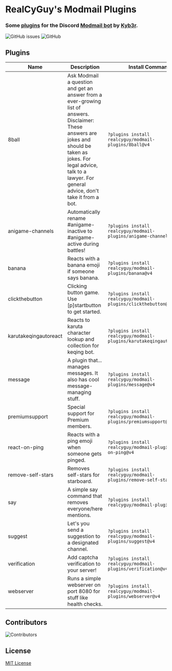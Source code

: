 # RealCyGuy's Modmail Plugins
### Some [plugins](https://github.com/kyb3r/modmail/wiki/Plugins) for the Discord [Modmail bot](https://github.com/kyb3r/modmail) by [Kyb3r](https://kyb3r.github.io/).
![GitHub issues](https://img.shields.io/github/issues/realcyguy/modmail-plugins?style=for-the-badge)
![GitHub](https://img.shields.io/github/license/realcyguy/modmail-plugins?style=for-the-badge)

## Plugins

| Name | Description | Install Command | Source code |
| --- | --- | --- | --- |
|8ball | Ask Modmail a question and get an answer from a ever-growing list of answers. Disclaimer: These answers are jokes and should be taken as jokes. For legal advice, talk to a lawyer. For general advice, don't take it from a bot. | `?plugins install realcyguy/modmail-plugins/8ball@v4` | [`8ball.py`](https://github.com/RealCyGuy/modmail-plugins/blob/v4/8ball/8ball.py "8ball source code") |
|anigame-channels | Automatically rename #anigame-inactive to #anigame-active during battles! | `?plugins install realcyguy/modmail-plugins/anigame-channels@v4` | [`anigame-channels.py`](https://github.com/RealCyGuy/modmail-plugins/blob/v4/anigame-channels/anigame-channels.py "anigame-channels source code") |
|banana | Reacts with a banana emoji if someone says banana. | `?plugins install realcyguy/modmail-plugins/banana@v4` | [`banana.py`](https://github.com/RealCyGuy/modmail-plugins/blob/v4/banana/banana.py "banana source code") |
|clickthebutton | Clicking button game. Use [p]startbutton to get started. | `?plugins install realcyguy/modmail-plugins/clickthebutton@v4` | [`clickthebutton.py`](https://github.com/RealCyGuy/modmail-plugins/blob/v4/clickthebutton/clickthebutton.py "clickthebutton source code") |
|karutakeqingautoreact | Reacts to karuta character lookup and collection for keqing bot. | `?plugins install realcyguy/modmail-plugins/karutakeqingautoreact@v4` | [`karutakeqingautoreact.py`](https://github.com/RealCyGuy/modmail-plugins/blob/v4/karutakeqingautoreact/karutakeqingautoreact.py "karutakeqingautoreact source code") |
|message | A plugin that... manages messages. It also has cool message-managing stuff. | `?plugins install realcyguy/modmail-plugins/message@v4` | [`message.py`](https://github.com/RealCyGuy/modmail-plugins/blob/v4/message/message.py "message source code") |
|premiumsupport | Special support for Premium members. | `?plugins install realcyguy/modmail-plugins/premiumsupport@v4` | [`premiumsupport.py`](https://github.com/RealCyGuy/modmail-plugins/blob/v4/premiumsupport/premiumsupport.py "premiumsupport source code") |
|react-on-ping | Reacts with a ping emoji when someone gets pinged. | `?plugins install realcyguy/modmail-plugins/react-on-ping@v4` | [`react-on-ping.py`](https://github.com/RealCyGuy/modmail-plugins/blob/v4/react-on-ping/react-on-ping.py "react-on-ping source code") |
|remove-self-stars | Removes self-stars for starboard. | `?plugins install realcyguy/modmail-plugins/remove-self-stars@v4` | [`remove-self-stars.py`](https://github.com/RealCyGuy/modmail-plugins/blob/v4/remove-self-stars/remove-self-stars.py "remove-self-stars source code") |
|say | A simple say command that removes everyone/here mentions. | `?plugins install realcyguy/modmail-plugins/say@v4` | [`say.py`](https://github.com/RealCyGuy/modmail-plugins/blob/v4/say/say.py "say source code") |
|suggest | Let's you send a suggestion to a designated channel. | `?plugins install realcyguy/modmail-plugins/suggest@v4` | [`suggest.py`](https://github.com/RealCyGuy/modmail-plugins/blob/v4/suggest/suggest.py "suggest source code") |
|verification | Add captcha verification to your server! | `?plugins install realcyguy/modmail-plugins/verification@v4` | [`verification.py`](https://github.com/RealCyGuy/modmail-plugins/blob/v4/verification/verification.py "verification source code") |
|webserver | Runs a simple webserver on port 8080 for stuff like health checks. | `?plugins install realcyguy/modmail-plugins/webserver@v4` | [`webserver.py`](https://github.com/RealCyGuy/modmail-plugins/blob/v4/webserver/webserver.py "webserver source code") |

## Contributors
![Contributors](https://contributors-img.firebaseapp.com/image?repo=realcyguy/modmail-plugins)

## License
[MIT License](https://github.com/RealCyGuy/modmail-plugins/blob/master/LICENSE)
